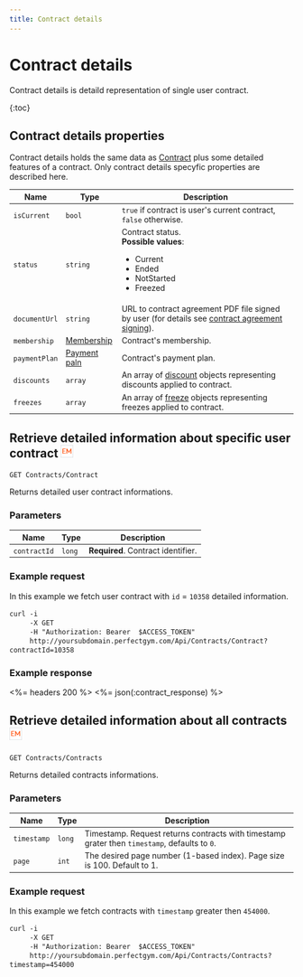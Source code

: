 ```yaml
---
title: Contract details
---
```


# Contract details

Contract details is detaild representation of single user contract. 

{:toc}


## <a name="properties"></a>Contract details properties

Contract details holds the same data as [Contract][ContractProperties] plus some detailed features of a contract.
Only contract details specyfic properties are described here.


Name        	| Type    						| Description
----------------|-------------------------------|----------------------
`isCurrent`		|`bool`							| `true` if contract is user's current contract, `false` otherwise.
`status`		|`string`						| Contract status. <br><strong>Possible values</strong>: <br><ul><li>Current</li><li>Ended</li><li>NotStarted</li><li>Freezed</li></ul>
`documentUrl`	|`string`						| URL to contract agreement PDF file signed by user (for details see [contract agreement signing][ContractSigning]).
`membership`   	|[Membership][Membership]   	| Contract's membership.
`paymentPlan`   |[Payment paln][PaymentPlan]   	| Contract's payment plan.
`discounts`		|`array`						| An array of [discount][Discount] objects representing discounts applied to contract.
`freezes`		|`array`						| An array of [freeze][Freeze] objects representing freezes applied to contract.



## Retrieve detailed information about specific user contract ![alt text][EM]

    GET Contracts/Contract

Returns detailed user contract informations.


### Parameters

Name            | Type       | Description
----------------|------------|------------------------
`contractId`    |`long`      | **Required**. Contract identifier.



### Example request

In this example we fetch user contract with `id` = `10358` detailed information.

``` command-line
curl -i 
     -X GET 
     -H "Authorization: Bearer  $ACCESS_TOKEN"  
     http://yoursubdomain.perfectgym.com/Api/Contracts/Contract?contractId=10358    	
```


### Example response

<%= headers 200 %>
<%= json(:contract_response) %>



## Retrieve detailed information about all contracts ![alt text][EM]

    GET Contracts/Contracts

Returns detailed contracts informations.


### Parameters

Name            | Type       | Description
----------------|------------|------------------------
`timestamp`  	|`long`  	 | Timestamp. Request returns contracts with timestamp grater then `timestamp`, defaults to `0`.
`page`       	|`int`       | The desired page number (1-based index). Page size is 100. Default to 1.



### Example request

In this example we fetch contracts with `timestamp` greater then `454000`.

``` command-line
curl -i 
     -X GET 
     -H "Authorization: Bearer  $ACCESS_TOKEN"  
     http://yoursubdomain.perfectgym.com/Api/Contracts/Contracts?timestamp=454000    	
```



[ContractProperties]: /api/contracts/contracts#properties 
[ContractSigning]: /api/users/usercontract#contractsigning
[Membership]: /api/memberships/memberships#properties
[PaymentPlan]: /api/paymentplans/paymentplans#properties
[Discount]: /api/paymentplans/discounts#properties
[Freeze]: /appendix/datatypes/contractfreeze

[EM]: /assets/images/employee.png "Employee mode"
[UM]: /assets/images/user.png "User mode"

